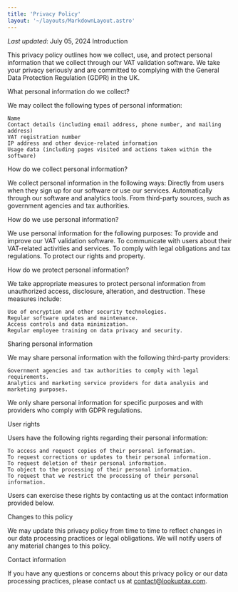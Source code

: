```yaml
---
title: 'Privacy Policy'
layout: '~/layouts/MarkdownLayout.astro'
---
```


_Last updated_: July 05, 2024
Introduction

This privacy policy outlines how we collect, use, and protect personal information that we collect through our VAT validation software. We take your privacy seriously and are committed to complying with the General Data Protection Regulation (GDPR) in the UK.

What personal information do we collect?

We may collect the following types of personal information:

    Name
    Contact details (including email address, phone number, and mailing address)
    VAT registration number
    IP address and other device-related information
    Usage data (including pages visited and actions taken within the software)
How do we collect personal information?

We collect personal information in the following ways:
    Directly from users when they sign up for our software or use our services.
    Automatically through our software and analytics tools.
    From third-party sources, such as government agencies and tax authorities.

How do we use personal information?

We use personal information for the following purposes:
     To provide and improve our VAT validation software.
    To communicate with users about their VAT-related activities and services.
    To comply with legal obligations and tax regulations.
    To protect our rights and property.

How do we protect personal information?

We take appropriate measures to protect personal information from unauthorized access, disclosure, alteration, and destruction. These measures include:

    Use of encryption and other security technologies.
    Regular software updates and maintenance.
    Access controls and data minimization.
    Regular employee training on data privacy and security.

Sharing personal information

We may share personal information with the following third-party providers:

    Government agencies and tax authorities to comply with legal requirements.
    Analytics and marketing service providers for data analysis and marketing purposes.

We only share personal information for specific purposes and with providers who comply with GDPR regulations.

User rights

Users have the following rights regarding their personal information:

    To access and request copies of their personal information.
    To request corrections or updates to their personal information.
    To request deletion of their personal information.
    To object to the processing of their personal information.
    To request that we restrict the processing of their personal information.

Users can exercise these rights by contacting us at the contact information provided below.

Changes to this policy

We may update this privacy policy from time to time to reflect changes in our data processing practices or legal obligations. We will notify users of any material changes to this policy.

Contact information

If you have any questions or concerns about this privacy policy or our data processing practices, please contact us at contact@lookuptax.com.